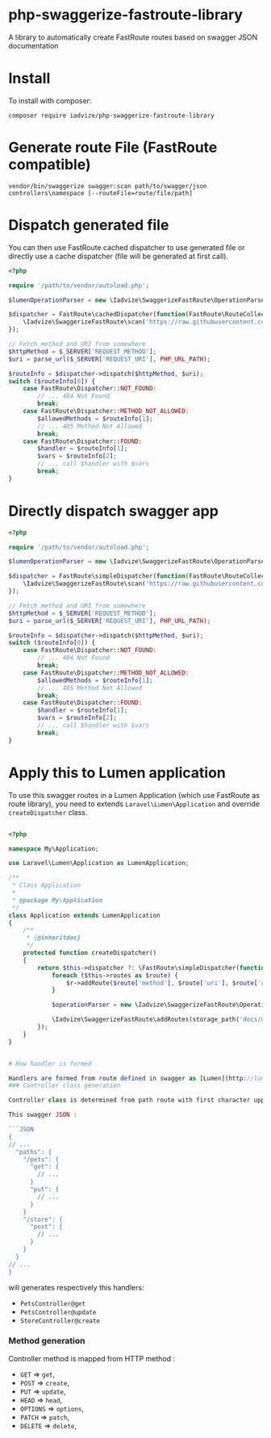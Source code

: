 # php-swaggerize-fastroute-library
A library to automatically create FastRoute routes based on swagger JSON documentation
# Install
To install with composer:
```
composer require iadvize/php-swaggerize-fastroute-library
```

# Generate route File (FastRoute compatible)

```
vendor/bin/swaggerize swagger:scan path/to/swagger/json controllers\namespace [--routeFile=route/file/path]
```

# Dispatch generated file

You can then use FastRoute cached dispatcher to use generated file or directly use a cache dispatcher (file will be generated at first call).

```PHP
<?php

require '/path/to/vendor/autoload.php';

$lumenOperationParser = new \Iadvize\SwaggerizeFastRoute\OperationParser\LumenControllerOperationParser('Controllers\\Namespace\\');

$dispatcher = FastRoute\cachedDispatcher(function(FastRoute\RouteCollector $r, ['cacheFile' => 'route/file/path']) {
    \Iadvize\SwaggerizeFastRoute\scan('https://raw.githubusercontent.com/wordnik/swagger-spec/master/examples/v2.0/json/petstore.json', $r, $lumenOperationParser);
});

// Fetch method and URI from somewhere
$httpMethod = $_SERVER['REQUEST_METHOD'];
$uri = parse_url($_SERVER['REQUEST_URI'], PHP_URL_PATH);

$routeInfo = $dispatcher->dispatch($httpMethod, $uri);
switch ($routeInfo[0]) {
    case FastRoute\Dispatcher::NOT_FOUND:
        // ... 404 Not Found
        break;
    case FastRoute\Dispatcher::METHOD_NOT_ALLOWED:
        $allowedMethods = $routeInfo[1];
        // ... 405 Method Not Allowed
        break;
    case FastRoute\Dispatcher::FOUND:
        $handler = $routeInfo[1];
        $vars = $routeInfo[2];
        // ... call $handler with $vars
        break;
}
```

# Directly dispatch swagger app

```PHP
<?php

require '/path/to/vendor/autoload.php';

$lumenOperationParser = new \Iadvize\SwaggerizeFastRoute\OperationParser\LumenControllerOperationParser('Controllers\\Namespace\\');

$dispatcher = FastRoute\simpleDispatcher(function(FastRoute\RouteCollector $r) {
    \Iadvize\SwaggerizeFastRoute\scan('https://raw.githubusercontent.com/wordnik/swagger-spec/master/examples/v2.0/json/petstore.json', $r, $lumenOperationParser);
});

// Fetch method and URI from somewhere
$httpMethod = $_SERVER['REQUEST_METHOD'];
$uri = parse_url($_SERVER['REQUEST_URI'], PHP_URL_PATH);

$routeInfo = $dispatcher->dispatch($httpMethod, $uri);
switch ($routeInfo[0]) {
    case FastRoute\Dispatcher::NOT_FOUND:
        // ... 404 Not Found
        break;
    case FastRoute\Dispatcher::METHOD_NOT_ALLOWED:
        $allowedMethods = $routeInfo[1];
        // ... 405 Method Not Allowed
        break;
    case FastRoute\Dispatcher::FOUND:
        $handler = $routeInfo[1];
        $vars = $routeInfo[2];
        // ... call $handler with $vars
        break;
}
```

# Apply this to Lumen application

To use this swagger routes in a Lumen Application (which use FastRoute as route library), you need to extends `Laravel\Lumen\Application` and override `createDispatcher` class.

```PHP

<?php

namespace My\Application;

use Laravel\Lumen\Application as LumenApplication;

/**
 * Class Application
 *
 * @package My\Application
 */
class Application extends LumenApplication
{
    /**
     * {@inheritdoc}
     */
    protected function createDispatcher()
    {
        return $this->dispatcher ?: \FastRoute\simpleDispatcher(function ($r) {
            foreach ($this->routes as $route) {
                $r->addRoute($route['method'], $route['uri'], $route['action']);
            }

            $operationParser = new \Iadvize\SwaggerizeFastRoute\OperationParser\LumenControllerOperationParser('My\Application\Http\Controllers');

            \Iadvize\SwaggerizeFastRoute\addRoutes(storage_path('docs/definition.json'), $r, $operationParser, ['routeFile' => 'route/file/path']);
        });
    }
}


# How handler is formed

Handlers are formed from route defined in swagger as [Lumen](http://lumen.laravel.com/docs/routing#named-routes) define it for controller class : `Controller@method`
### Controller class generation

Controller class is determined from path route with first character uppercased and with Controller at the end of file name

This swagger JSON :

```JSON
{
// ...
  "paths": {
    "/pets": {
      "get": {
        // ...
      }
      "put": {
        // ...
      }
    }
    "/store": {
      "post": {
        // ...
      }
    }
  }
// ...
}
```

will generates respectively this handlers:

* `PetsController@get`
* `PetsController@update`
* `StoreController@create`

### Method generation

Controller method is mapped from HTTP method :
* `GET`     => `get`,
* `POST`    => `create`,
* `PUT`     => `update`,
* `HEAD`    => `head`,
* `OPTIONS` => `options`,
* `PATCH`   => `patch`,
* `DELETE`  => `delete`,

